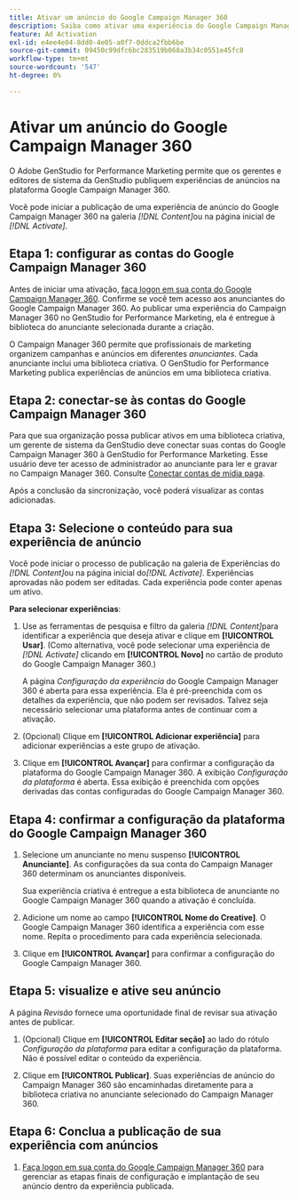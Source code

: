```yaml
---
title: Ativar um anúncio do Google Campaign Manager 360
description: Saiba como ativar uma experiência do Google Campaign Manager 360.
feature: Ad Activation
exl-id: e4ee4e04-8dd0-4e05-a0f7-0ddca2fbb6be
source-git-commit: 09450c99dfc6bc283519b068a3b34c0551e45fc8
workflow-type: tm+mt
source-wordcount: '547'
ht-degree: 0%

---
```


# Ativar um anúncio do Google Campaign Manager 360

O Adobe GenStudio for Performance Marketing permite que os gerentes e editores de sistema da GenStudio publiquem experiências de anúncios na plataforma Google Campaign Manager 360.

Você pode iniciar a publicação de uma experiência de anúncio do Google Campaign Manager 360 na galeria _[!DNL Content]_&#x200B;ou na página inicial de&#x200B;_[!DNL Activate]_.

## Etapa 1: configurar as contas do Google Campaign Manager 360

Antes de iniciar uma ativação, [faça logon em sua conta do Google Campaign Manager 360](https://campaignmanager.google.com). Confirme se você tem acesso aos anunciantes do Google Campaign Manager 360. Ao publicar uma experiência do Campaign Manager 360 no GenStudio for Performance Marketing, ela é entregue à biblioteca do anunciante selecionada durante a criação.

O Campaign Manager 360 permite que profissionais de marketing organizem campanhas e anúncios em diferentes _anunciantes_. Cada anunciante inclui uma biblioteca criativa. O GenStudio for Performance Marketing publica experiências de anúncios em uma biblioteca criativa.

## Etapa 2: conectar-se às contas do Google Campaign Manager 360

Para que sua organização possa publicar ativos em uma biblioteca criativa, um gerente de sistema da GenStudio deve conectar suas contas do Google Campaign Manager 360 à GenStudio for Performance Marketing. Esse usuário deve ter acesso de administrador ao anunciante para ler e gravar no Campaign Manager 360. Consulte [Conectar contas de mídia paga](/help/user-guide/connectors/connect-channel.md).

Após a conclusão da sincronização, você poderá visualizar as contas adicionadas.

## Etapa 3: Selecione o conteúdo para sua experiência de anúncio

Você pode iniciar o processo de publicação na galeria de Experiências do _[!DNL Content]_&#x200B;ou na página inicial do&#x200B;_[!DNL Activate]_. Experiências aprovadas não podem ser editadas. Cada experiência pode conter apenas um ativo.

**Para selecionar experiências**:

1. Use as ferramentas de pesquisa e filtro da galeria _[!DNL Content]_&#x200B;para identificar a experiência que deseja ativar e clique em **[!UICONTROL Usar]**. (Como alternativa, você pode selecionar uma experiência de&#x200B;_[!DNL Activate]_ clicando em **[!UICONTROL Novo]** no cartão de produto do Google Campaign Manager 360.)

   A página _Configuração da experiência_ do Google Campaign Manager 360 é aberta para essa experiência. Ela é pré-preenchida com os detalhes da experiência, que não podem ser revisados. Talvez seja necessário selecionar uma plataforma antes de continuar com a ativação.

1. (Opcional) Clique em **[!UICONTROL Adicionar experiência]** para adicionar experiências a este grupo de ativação.

1. Clique em **[!UICONTROL Avançar]** para confirmar a configuração da plataforma do Google Campaign Manager 360.
A exibição _Configuração da plataforma_ é aberta. Essa exibição é preenchida com opções derivadas das contas configuradas do Google Campaign Manager 360.

## Etapa 4: confirmar a configuração da plataforma do Google Campaign Manager 360

1. Selecione um anunciante no menu suspenso **[!UICONTROL Anunciante]**. As configurações da sua conta do Campaign Manager 360 determinam os anunciantes disponíveis.

   Sua experiência criativa é entregue a esta biblioteca de anunciante no Google Campaign Manager 360 quando a ativação é concluída.

1. Adicione um nome ao campo **[!UICONTROL Nome do Creative]**. O Google Campaign Manager 360 identifica a experiência com esse nome.
Repita o procedimento para cada experiência selecionada.

1. Clique em **[!UICONTROL Avançar]** para confirmar a configuração do Google Campaign Manager 360.

## Etapa 5: visualize e ative seu anúncio

A página _Revisão_ fornece uma oportunidade final de revisar sua ativação antes de publicar.

1. (Opcional) Clique em **[!UICONTROL Editar seção]** ao lado do rótulo _Configuração da plataforma_ para editar a configuração da plataforma. Não é possível editar o conteúdo da experiência.

1. Clique em **[!UICONTROL Publicar]**.
Suas experiências de anúncio do Campaign Manager 360 são encaminhadas diretamente para a biblioteca criativa no anunciante selecionado do Campaign Manager 360.

## Etapa 6: Conclua a publicação de sua experiência com anúncios

1. [Faça logon em sua conta do Google Campaign Manager 360](https://campaignmanager.google.com) para gerenciar as etapas finais de configuração e implantação de seu anúncio dentro da experiência publicada.
